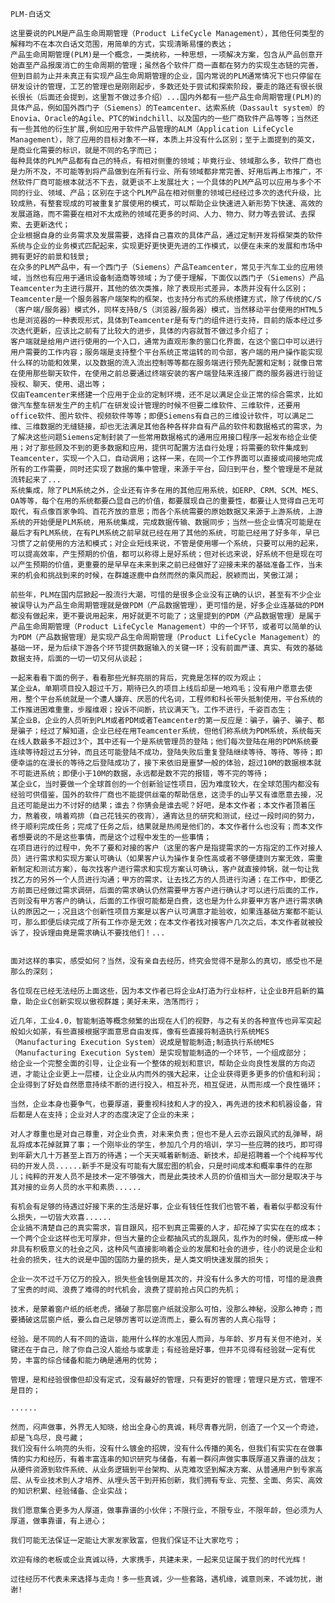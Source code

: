 	PLM-白话文
	
	这里要说的PLM是产品生命周期管理（Product LifeCycle Management），其他任何类型的解释均不在本次白话文范围，用简单的方式，实现清晰易懂的表达；
    产品生命周期管理(PLM)是一个概念，一类统称，一种思想，一项解决方案，包含从产品创意开始直至产品报废消亡的生命周期的管理；虽然各个软件厂商一直都在努力的实现生态链的完善，但到目前为止并未真正有实现产品生命周期管理的企业，国内常说的PLM通常情况下也只停留在研发设计的管理，工艺的管理也是刚刚起步，多数还处于尝试和探索阶段，要走的路还有很长很长很长（后面还会提到，这里暂不做过多介绍）...国内外都有一些产品生命周期管理(PLM)的具体产品，例如国外西门子（Siemens）的Teamcenter、达索系统（Dassault system）的Enovia、Oracle的Agile、PTC的Windchill、以及国内的一些厂商软件产品等等；当然还有一些其他的衍生扩展,例如应用于软件产品管理的ALM（Application LifeCycle Management），除了应用的目标对象不一样，本质上并没有什么区别；至于上面提到的英文，是商业化需要的标识，就是不同的名字而已；
    每种具体的PLM产品都有自己的特点，有相对侧重的领域；毕竟行业、领域那么多，软件厂商也是力所不及，不可能等到将产品做到在所有行业、所有领域都非常完善、好用后再上市推广，不然软件厂商可能根本就活不下去，就更谈不上发展壮大；一个具体的PLM产品可以应用与多个不同的行业、领域、产品；区别在于这个PLM产品在相对侧重的领域已经经过多次的迭代升级，比较成熟，有整套现成的可被重复扩展使用的模式，可以帮助企业快速进入新形势下快速、高效的发展道路，而不需要在相对不太成熟的领域花更多的时间、人力、物力、财力等去尝试、去探索、去更新迭代；
    企业根据自身的业务需求及发展需要，选择自己喜欢的具体产品，通过定制开发将框架类的软件系统与企业的业务模式匹配起来，实现更好更快更先进的工作模式，以便在未来的发展和市场中拥有更好的前景和钱景;
    在众多的PLM产品中，有一个西门子（Siemens）产品Teamcenter，常见于汽车工业的应用领域，当然也有应用于通讯设备制造商等领域；为了便于理解，下面仅以西门子（Siemens）产品Teamcenter为主进行展开，其他的依次类推，除了表现形式差异，本质并没有什么区别；
    Teamcenter是一个服务器客户端架构的框架，也支持分布式的系统搭建方式，除了传统的C/S（客户端/服务器）模式外，同样支持B/S（浏览器/服务器）模式，当然移动平台使用的HTML5也是浏览器的一种表现形式，具体到Teamcenter是有专门的组件进行支持，目前的版本经过多次迭代更新，应该比之前有了比较大的进步，具体的内容就暂不做过多介绍了；
    客户端就是给用户进行使用的一个入口，通常为直观形象的窗口化界面，在这个窗口中可以进行用户需要的工作内容；服务端是支持整个平台系统正常运转的司令部，客户端的用户操作能实现什么样的功能和效果，以及数据的流入流出控制等等都在服务端进行预先配置和定制；就像日常在使用那些聊天软件，在使用之前总要通过终端安装的客户端登陆来连接厂商的服务器进行验证授权、聊天、使用、退出等；
    仅由Teamcenter来搭建一个应用于企业的定制环境，还不足以满足企业正常的综合需求，比如做汽车整车研发生产的主机厂在研发设计管理的时候不但要二维软件、三维软件，还要用office软件、图片软件、视频软件等等；即便Siemens有自己的三维设计软件，可以满足二维、三维数据的无缝链接，却也无法满足其他各种各样非自有产品的软件和数据格式的需求，为了解决这些问题Siemens定制封装了一些常用数据格式的通用应用接口程序一起发布给企业使用；对了那些顾及不到的更多数据和应用，提供可配置方法自行处理；将需要的软件集成到Teamcenter，实现一个入口，自动调用；这样一来，在同一个工作界面可以直接或间接地完成所有的工作需要，同时还实现了数据的集中管理，来源于平台，回归到平台，整个管理是不是就流转起来了...
	系统集成，除了PLM系统之外，企业还有许多在用的其他应用系统，如ERP、CRM、SCM、MES、OA等等，每个在用的系统都要凸显自己的价值，都要展现自己的重要性，都要让人觉得自己无可取代，有点像百家争鸣、百花齐放的意思；而各个系统需要的原始数据又来源于上游系统，上游系统的开始便是PLM系统，用系统集成，完成数据传输、数据同步；当然一些企业情况可能是在最后才有PLM系统，在有PLM系统之前早就已经在用了其他的系统，可能已经用了好多年，早已习惯了之前使用的方法和模式；对企业短线来说，不管是使用哪一个系统，只要可以用的起来，可以提高效率，产生预期的价值，都可以称得上是好系统；但对长远来说，好系统不但是现在可以产生预期的价值，更重要的是早早在未来到来之前已经做好了迎接未来的基础准备工作，当未来的机会和挑战到来的时候，在群雄逐鹿中自然而然的乘风而起，脱颖而出，笑傲江湖；
	
	前些年，PLM在国内层掀起一股流行大潮，可惜的是很多企业没有正确的认识，甚至有不少企业被误导认为产品生命周期管理就是做PDM（产品数据管理），更可惜的是，好多企业连基础的PDM都没有做起来，更不要说用起来，用好就更不可能了；这里提到的PDM（产品数据管理）是属于产品生命周期管理（Product LifeCycle Management）中的一个环节，或者可以简单的认为PDM（产品数据管理）是实现产品生命周期管理（Product LifeCycle Management）的基础一环，是为后续下游各个环节提供数据输入的关键一环；没有前面严谨、真实、有效的基础数据支持，后面的一切一切又何从谈起；
	
	一起来看看下面的例子，看看那些光鲜亮丽的背后，究竟是怎样的叹为观止；
	某企业A，单期项目投入超过千万，期待已久的项目上线后却是一地鸡毛；没有用户愿意去使用，整个平台系统就是一个遭人嫌弃、厌恶的代名词，工程师和科长带头抵制使用，平台系统的工作推进困难重重，步履维艰；投诉不间断，抗议满天飞，工作不进行，千姿百态生；
	某企业B，企业的人员听到PLM或者PDM或者Teamcenter的第一反应是：骗子，骗子、骗子、都是骗子；经过了解知道，企业已经在用Teamcenter系统，但他们称系统为PDM系统，系统每天在线人数最多不超过3个，其中还有一个是系统管理员的登陆；他们每次登陆在用的PDM系统要连续等待超过五分钟，而且还可能登陆不成功，登陆失败后重复登陆继续等待、等待、等待；即便幸运的在漫长的等待之后登陆成功了，接下来依旧是噩梦一般的体验，超过10M的数据根本就不可能进系统；即便小于10M的数据，永远都是数不完的报错，等不完的等待；
	某企业C，当时要做一个全球首创的一个创新验证性项目，因为难度较大，在全球范围内都没有经验可供借鉴，国外的软件厂商也不能提供丝毫的帮助信息，这烫手的山芋又有谁愿意去接，况且还可能是出力不讨好的结果；谁去？你猜会是谁去呢？好吧，是本文作者；本文作者顶着压力，熬着夜，啃着鸡排（自己花钱买的夜宵），通宵达旦的研究和测试，经过一段时间的努力，终于顺利完成任务；完成了任务之后，结果就是热闹是他们的，本文作者什么也没有；而本文作者想要说的不是这些事情，而是这个过程中发生的一些事情；
	在项目进行的过程中，免不了要和对接的客户（这里的客户是指提需求的一方指定的工作对接人员）进行需求和实现方案认可确认（如果客户认为操作复杂性高或者不够便捷则方案无效，需重新制定和测试方案），每次找客户进行需求和实现方案认可确认，客户就直接帅锅，就一句让我找乙方的另外一个人员进行沟通；甲方的需求，让去找乙方的人员进行沟通；在工作中，即便乙方前面已经做过需求调研，后面的需求确认仍然需要甲方客户进行确认才可以进行后面的工作，否则没有甲方客户的确认，后面的工作很可能都是白费，这也是为什么非要甲方客户进行需求确认的原因之一；况且这个创新性项目方案是以客户认可满意才能验收，如果连基础方案都不能认可，那么即便后续完成了所有工作亦是无效；在本文作者找对接客户几次之后，本文作者就被投诉了，投诉理由竟是需求确认不要找他们！...
		
	
	面对这样的事实，感受如何？当然，没有亲自去经历，终究会觉得不是那么的真切，感受也不是那么的深刻；
		
	各位现在已经无法经历上面这些，因为本文作者已将企业A打造为行业标杆，让企业B开启新的篇章，助企业C创新实现以傲视群雄；美好未来，浩荡而行；
	
	近几年，工业4.0，智能制造等概念频繁的出现在人们的视野，与之有关的各种宣传也异军突起般如火如荼，有些直接根据字面意思自由发挥，像有些直接将制造执行系统MES（Manufacturing Execution System）说成是智能制造;制造执行系统MES（Manufacturing Execution System）是实现智能制造的一个环节，一个组成部分；
	给企业一个完整全面的引导，让企业有一个整体的规划和意识，帮助企业向良性发展的方向迈进，才能让企业更上一层楼，让企业从内而外的强大起来，让企业获得更多更多的价值和利润；企业得到了好处自然愿意持续不断的进行投入，相互补充，相互促进，从而形成一个良性循环；
	
	当然，企业本身也要争气，也要厚道，要重视科技和人才的投入，再先进的技术和机器设备，背后都是人在支持；企业对人才的态度决定了企业的未来；
	
	对人才尊重也是对自己尊重，对企业负责，对未来负责；但也不是人云亦云跟风式的乱弹琴，胡乱将成本花掉就算了事；一个刚毕业的学生，参加几个月的培训，学习一些应聘的技巧，即可得到年薪大几十万甚至上百万的待遇；一个天天喊着新制造、新技术，却是招聘着一个个纯粹写代码的开发人员......新手不是没有可能有大展宏图的机会，只是时间成本和概率事件的在那儿；纯粹的开发人员不是技术一定不够强大，而是此类技术人员的价值相当大一部分是取决于与其对接的业务人员的水平和素质......
	
	有机会有足够的待遇过好接下来的生活是好事，企业有钱任性我们也管不着，看着似乎都没有什么损失，一切皆大欢喜......
	企业搞不清楚自己的真实需求，盲目跟风，招不到真正需要的人才，却花掉了实实在在的成本；一个两个企业这样也无可厚非，但当大量的企业都抽风式的乱跟风，乱作为的时候，便形成一种非具有积极意义的社会之风，这种风气直接影响着企业的发展和社会的进步，往小的说是企业和社会的损失，往大的说是中国的国防力量的损失，是人类文明快速发展的损失；
	
	企业一次不过千万亿万的投入，损失些金钱倒是其次的，并没有什么多大的可惜，可惜的是浪费了宝贵的时间、浪费了难得的时代机会，浪费了提前抢占风口的先机；
	
	技术，是蒙着窗户纸的纸老虎，捅破了那层窗户纸就没那么可怕，没那么神秘，没那么神奇；而要捅破这层窗户纸，要么自己足够厉害可以逆流而上，要么有厉害的人真心指导；
	
	经验。是不同的人有不同的造诣，能用什么样的水准因人而异，与年龄、岁月有关但不绝对，关键还在于自己，除了你自己没人能给与或拿走；有经验是好事，但并不见得有经验就一定有优势，丰富的综合储备和能力确是通用的优势；
	
	管理，是和经验很像但却没有定式，没有最好的管理，只有更好的管理；管理只是方式，管理不是目的；
	
	......
	
	然而，闷声做事，外界无人知晓，给出全身心的真诚，耗尽青春光阴，创造了一个又一个奇迹，却是飞鸟尽，良弓藏；
	我们没有什么响亮的头衔，没有什么镀金的招牌，没有什么传播的美名，但我们有实实在在做事情的实力和经历，有着丰富连串的知识研究与储备，有着一群闷声做实事既厚道又靠谱的战友；从硬件资源到软件系统、从业务逻辑到平台架构、从克难攻坚到解决方案、从普通用户到专家高层、从专业技术到人才培养、从埋头苦干到开拓创新，我们拥有专业、完整、全面、务实、高效的知识积累、经验储备、企业实战；
			
	我们愿意集合更多为人厚道，做事靠谱的小伙伴；不限行业，不限专业，不限年龄，但必须为人厚道，做事靠谱，有上进心；
		
	我们可能无法保证一定能让大家发家致富，但我们保证不让大家吃亏；
	
	欢迎有缘的老板或企业真诚以待，大家携手，共建未来，一起来见证属于我们的时代光辉！
	
	过往经历不代表未来选择与走向！多一些真诚，少一些套路，遇机缘，诚意则来，不诚勿扰，谢谢!
